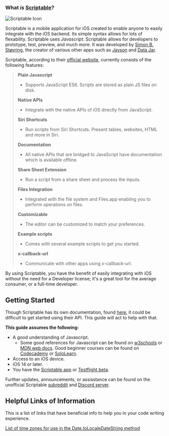 ### What *is* [Scriptable](https://scriptable.app/)? 
![Scriptable Icon](https://www10.lunapic.com/do-not-link-here-use-hosting-instead/160513042337117757?9316193389)  

Scriptable is a mobile application for iOS created to enable anyone to easily integrate with the iOS backend. Its simple syntax allows for lots of flexability. Scriptable uses *Javascript*. Scriptable allows for developers to prototype, test, preview, and much more. It was developed by [Simon B. Støvring](https://simonbs.dk/), the creator of various other apps such as [Jayson](https://jayson.app/) and [Data Jar](https://datajar.app/).

Scriptable, according to their [official website](https://scriptable.app/), currently consists of the following features: 
> **Plain Javascript** 
> - Supports JavaScript ES6. Scripts are stored as plain JS files on disk.  
>
> **Native APIs**
> - Integrate with the native APIs of iOS directly from JavaScript.  
>
> **Siri Shortcuts**
> - Run scripts from Siri Shortcuts. Present tables, websites, HTML and more in Siri.  
>
> **Documentation** 
> - All native APIs that are bridged to JavaScript have documentation which is available offline.  
>
> **Share Sheet Extension**
> - Run a script from a share sheet and process the inputs.  
>
> **Files Integration**
> - Integrated with the file system and Files.app enabling you to perform operations on files.  
>
> **Customizable**
> - The editor can be customized to match your preferences.  
>
> **Example scripts**
> - Comes with several example scripts to get you started.  
>
> **x-callback-url**
> - Communicate with other apps using x-callback-url.  

By using Scriptable, you have the benefit of easily integrating with iOS without the need for a Developer license; it's a great tool for the average consumer, or a full-time developer. 

## Getting Started 
Though Scriptable has its own documentation, found [here](https://docs.scriptable.app/), it could be difficult to get started using their API. This guide will act to help with that. 

**This guide assumes the following:** 
- A good understanding of Javascript. 
  - Some good references for Javascript can be found on [w3schools](https://www.w3schools.com/js/js_intro.asp) or [MDN web docs](https://developer.mozilla.org/en-US/docs/Web/JavaScript/Guide). Good beginner courses can be found on [Codecademy](https://www.codecademy.com/learn/introduction-to-javascript) or [SoloLearn](https://www.sololearn.com/Course/JavaScript/?ref=app).
- Access to an iOS device. 
- iOS 14 or later. 
- You have the [Scriptable app](https://apps.apple.com/us/app/scriptable/id1405459188) or [Testflight beta](https://testflight.apple.com/join/uN1vTqxk). 

Further updates, announcements, or assisstance can be found on the unofficial Scriptable [subreddit](https://reddit.com/r/scriptable/) and [Discord server](https://discord.gg/fsguJthT). 


## Helpful Links of Information
This is a list of links that have beneficial info to help you in your code writing experience.

[List of time zones for use in the Date.toLocaleDateString method](https://gist.github.com/rxaviers/8481876)

